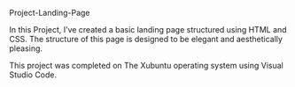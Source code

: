 Project-Landing-Page

In this Project, I’ve created a basic landing page structured using HTML and CSS. The structure of this page is designed to be elegant and aesthetically pleasing.

This project was completed on The Xubuntu operating system using Visual Studio Code.

